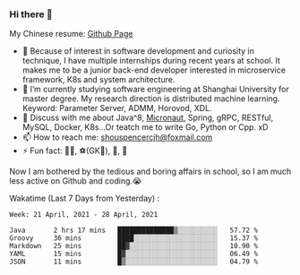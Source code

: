 ### Hi there 👋

My Chinese resume: [Github Page](https://spencercjh.github.io/resume/)

- 🔭 Because of interest in software development and curiosity in technique, I have multiple internships during recent years at school. It makes me to be a junior back-end developer interested in microservice framework, K8s and system architecture.
- 🌱 I’m currently studying software engineering at Shanghai University for master degree. My research direction is distributed machine learning. Keyword: Parameter Server, ADMM, Horovod, XDL.
- 💬 Discuss with me about Java^8, [Micronaut](http://micronaut.io/), Spring, gRPC, RESTful, MySQL, Docker, K8s...Or teatch me to write Go, Python or Cpp. xD
- 📫 How to reach me: shouspencercjh@foxmail.com
- ⚡ Fun fact: 🚴‍♂️, ⚽(GK🥅), 🏓, 🏸

Now I am bothered by the tedious and boring affairs in school, so I am much less active on Github and coding.😭

Wakatime (Last 7 Days from Yesterday) :

<!--START_SECTION:waka-->
```text
Week: 21 April, 2021 - 28 April, 2021

Java       2 hrs 17 mins   ██████████████▒░░░░░░░░░░   57.72 % 
Groovy     36 mins         ████░░░░░░░░░░░░░░░░░░░░░   15.37 % 
Markdown   25 mins         ██▓░░░░░░░░░░░░░░░░░░░░░░   10.90 % 
YAML       15 mins         █▓░░░░░░░░░░░░░░░░░░░░░░░   06.49 % 
JSON       11 mins         █▒░░░░░░░░░░░░░░░░░░░░░░░   04.79 % 
```
<!--END_SECTION:waka-->
